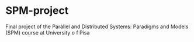 # SPM-project
Final project of the Parallel and Distributed Systems: Paradigms and Models (SPM) course at University o f Pisa

